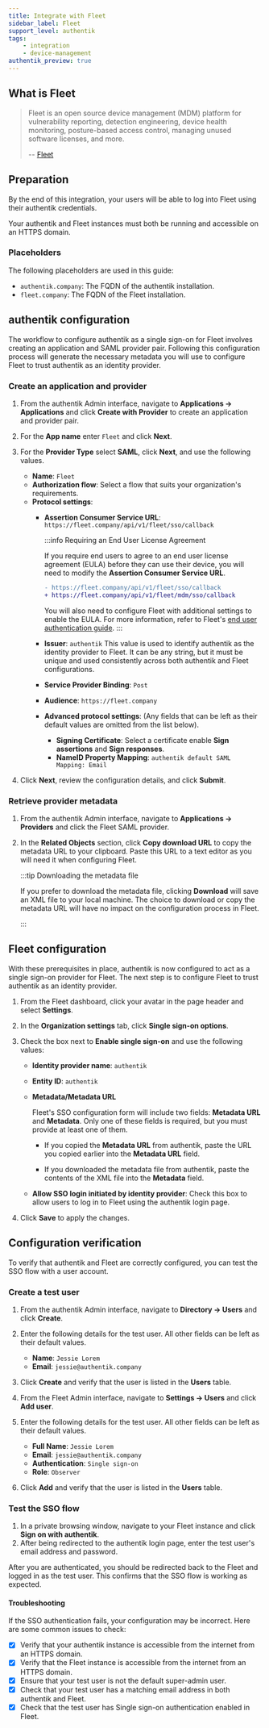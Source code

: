 ```yaml
---
title: Integrate with Fleet
sidebar_label: Fleet
support_level: authentik
tags:
    - integration
    - device-management
authentik_preview: true
---
```


## What is Fleet

> Fleet is an open source device management (MDM) platform for vulnerability reporting, detection engineering, device health monitoring, posture-based access control, managing unused software licenses, and more.
>
> -- [Fleet](https://fleetdm.com/)

## Preparation

By the end of this integration, your users will be able to log into Fleet using their authentik credentials.

Your authentik and Fleet instances must both be running and accessible on an HTTPS domain.

### Placeholders

The following placeholders are used in this guide:

- `authentik.company`: The FQDN of the authentik installation.
- `fleet.company`: The FQDN of the Fleet installation.

## authentik configuration

The workflow to configure authentik as a single sign-on for Fleet involves creating an application and SAML provider pair. Following this configuration process will generate the necessary metadata you will use to configure Fleet to trust authentik as an identity provider.

### Create an application and provider

1. From the authentik Admin interface, navigate to **Applications -> Applications** and click **Create with Provider** to create an application and provider pair.

2. For the **App name** enter `Fleet` and click **Next**.

3. For the **Provider Type** select **SAML**, click **Next**, and use the following values.
    - **Name**: `Fleet`
    - **Authorization flow**: Select a flow that suits your organization's requirements.
    - **Protocol settings**:
        - **Assertion Consumer Service URL**: `https://fleet.company/api/v1/fleet/sso/callback`

            :::info Requiring an End User License Agreement

            If you require end users to agree to an end user license agreement (EULA) before they can use their device, you will need to modify the **Assertion Consumer Service URL**.

            ```diff
            - https://fleet.company/api/v1/fleet/sso/callback
            + https://fleet.company/api/v1/fleet/mdm/sso/callback
            ```

            You will also need to configure Fleet with additional settings to enable the EULA. For more information, refer to Fleet's [end user authentication guide](https://fleetdm.com/docs/using-fleet/mdm-macos-setup-experience#end-user-authentication-and-eula).
            :::

        - **Issuer**: `authentik`
          This value is used to identify authentik as the identity provider to Fleet. It can be any string, but it must be unique and used consistently across both authentik and Fleet configurations.
        - **Service Provider Binding**: `Post`
        - **Audience**: `https://fleet.company`
        - **Advanced protocol settings**:
          (Any fields that can be left as their default values are omitted from the list below).
            - **Signing Certificate**: Select a certificate enable **Sign assertions** and **Sign responses**.
            - **NameID Property Mapping**: `authentik default SAML Mapping: Email`

4. Click **Next**, review the configuration details, and click **Submit**.

### Retrieve provider metadata

1. From the authentik Admin interface, navigate to **Applications -> Providers** and click the Fleet SAML provider.

2. In the **Related Objects** section, click **Copy download URL** to copy the metadata URL to your clipboard. Paste this URL to a text editor as you will need it when configuring Fleet.

    :::tip Downloading the metadata file

    If you prefer to download the metadata file, clicking **Download** will save an XML file to your local machine. The choice to download or copy the metadata URL will have no impact on the configuration process in Fleet.

    :::

## Fleet configuration

With these prerequisites in place, authentik is now configured to act as a single sign-on provider for Fleet. The next step is to configure Fleet to trust authentik as an identity provider.

1. From the Fleet dashboard, click your avatar in the page header and select **Settings**.

2. In the **Organization settings** tab, click **Single sign-on options**.

3. Check the box next to **Enable single sign-on** and use the following values:
    - **Identity provider name**: `authentik`
    - **Entity ID**: `authentik`

    - **Metadata/Metadata URL**

        Fleet's SSO configuration form will include two fields: **Metadata URL** and **Metadata**.
        Only one of these fields is required, but you must provide at least one of them.
        - If you copied the **Metadata URL** from authentik, paste the URL you copied earlier into the **Metadata URL** field.

        - If you downloaded the metadata file from authentik, paste the contents of the XML file into the **Metadata** field.

    - **Allow SSO login initiated by identity provider**: Check this box to allow users to log in to Fleet using the authentik login page.

4. Click **Save** to apply the changes.

## Configuration verification

To verify that authentik and Fleet are correctly configured, you can test the SSO flow with a user account.

### Create a test user

1. From the authentik Admin interface, navigate to **Directory -> Users** and click **Create**.
2. Enter the following details for the test user. All other fields can be left as their default values.
    - **Name**: `Jessie Lorem`
    - **Email**: `jessie@authentik.company`

3. Click **Create** and verify that the user is listed in the **Users** table.

4. From the Fleet Admin interface, navigate to **Settings -> Users** and click **Add user**.

5. Enter the following details for the test user. All other fields can be left as their default values.
    - **Full Name**: `Jessie Lorem`
    - **Email**: `jessie@authentik.company`
    - **Authentication**: `Single sign-on`
    - **Role**: `Observer`

6. Click **Add** and verify that the user is listed in the **Users** table.

### Test the SSO flow

1. In a private browsing window, navigate to your Fleet instance and click **Sign on with authentik**.
2. After being redirected to the authentik login page, enter the test user's email address and password.

After you are authenticated, you should be redirected back to the Fleet and logged in as the test user. This confirms that the SSO flow is working as expected.

#### Troubleshooting

If the SSO authentication fails, your configuration may be incorrect. Here are some common issues to check:

- [x] Verify that your authentik instance is accessible from the internet from an HTTPS domain.
- [x] Verify that the Fleet instance is accessible from the internet from an HTTPS domain.
- [x] Ensure that your test user is not the default super-admin user.
- [x] Check that your test user has a matching email address in both authentik and Fleet.
- [x] Check that the test user has Single sign-on authentication enabled in Fleet.
